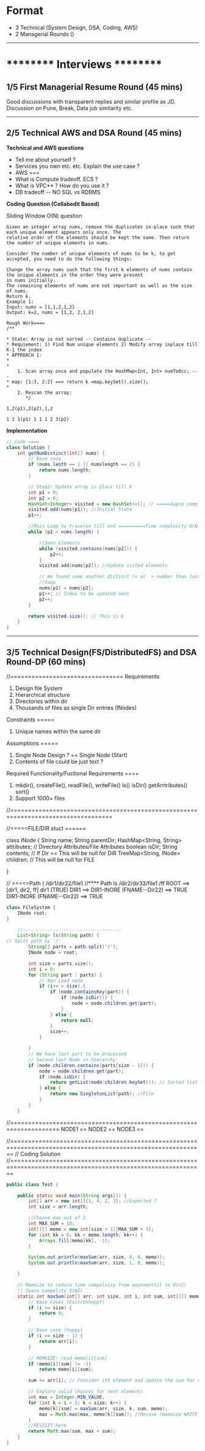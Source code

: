 # Format

- 3 Technical (System Design, DSA, Coding, AWS)
- 2 Managerial Rounds ()

-------------------------------------------------------------------------------------------

# ******** Interviews ********

## 1/5 First Managerial Resume Round (45 mins)

Good discussions with transparent replies and similar profile as JD.
Discussion on Pune, Break, Data job similarity etc.

--------------------------------------------------------------------------------------------

## 2/5 Technical AWS and DSA Round (45 mins)

**Technical and AWS questions**

- Tell me about yourself ?
- Services you own etc. etc. Explain the use case ?
- AWS ===
- What is Compute tradeoff..ECS ?
- What is VPC** ? How do you use it ?
- DB tradeoff -- NO SQL vs RDBMS

**Coding Question (Collabedit Based)**

Sliding Window O(N) question

```
Given an integer array nums, remove the duplicates in-place such that each unique element appears only once. The
relative order of the elements should be kept the same. Then return the number of unique elements in nums.

Consider the number of unique elements of nums to be k, to get accepted, you need to do the following things:

Change the array nums such that the first k elements of nums contain the unique elements in the order they were present
in nums initially.
The remaining elements of nums are not important as well as the size of nums.
Return k.
Example 1:
Input: nums = [1,1,2,1,2]
Output: k=2, nums = [1,2, 2,1,2]
```

```
Rough Work====
/**

* State: Array is not sorted -- Contains duplicate --
* Requiement: 1) Find Num unique elements 2) Modify array inplace till K-1 the index
* APPROACH 1:
*
*
    1. Scan array once and populate the HashMap<Int, Int> numToOcc; ---
* map: [1:3, 2:2] ==> return k =map.keySet().size();
*
    2. Rescan the array:
       */

1,2(p1),2(p2),1,2

1 2 1(p1) 1 1 1 2 3(p2)
```

**Implementation**

```java
// Code ====
class Solution {
    int getNumDistinct(int[] nums) {
        // Base case
        if (nums.lenth == 1 || numslength == 2) {
            return nums.length;
        }

        // Step2: Update array in place till K
        int p1 = 0;
        int p2 = 0;
        HashSet<Integer> visited = new HashSet<>(); // =====Sapce complexity O(K)
        visited.add(nums[p1]); //Initial State
        p1++;

        //Main Loop to traverse till end ==========Time complexity O(N)
        while (p2 < nums.length) {

            //Seen elements 
            while (visited.contains(nums[p2])) {
                p2++;
            }
            visited.add(nums[p2]); //Update isited eleemnts

            // We found some another distinct (< or  > number than last distinct one)
            //Swap
            nums[p1] = nums[p2];
            p1++; // Index to be updated next
            p2++;
        }

        return visited.size(); // This is K
    }
}
```

--------------------------------------------------------------------------------------------------------------

## 3/5 Technical Design(FS/DistributedFS) and DSA Round-DP (60 mins)

//================================ Requirements

1. Design file System
2. Hierarchical structure
3. Directories within dir
4. Thousands of files as single Dir entries (INodes)

Constraints =====

1. Unique names within the same dir

Assumptions =====

1. Single Node Design ? == Single Node (Start)
2. Contents of file could be just text ?

Required Functionality/Fuctional Requirements ====

1. mkdir(), createFile(), readFile(), writeFile() ls() isDir() getArrtributes() sort()
2. Support 1000+ files

//===================================================================================

//=====FILE/DIR stuct ======

class INode {
String name;
String parentDir;
HashMap<String, String> attributes; // Directory Attributes/File Attributes
boolean isDir;
String contents; // If Dir == This will be null for DIR
TreeMap<String, INode> children; // This will be null for FILE

}

// =====Path (
/dir1/dir22/file1 //**** Path ls
/dir2/dir33/file1
/ff
ROOT ==> [dir1, dir2, ff] dir1 (TRUE)
DIR1 ==>
DIR1-INORE (FNAME--Dir22) ==> TRUE
DIR1-INORE (FNAME--Dir22) ==> TRUE

```java
class FileSystem {
    INode root;
}

    //------------------------------------
    List<String> ls(String path) {
// Split path by '/'
        String[] parts = path.split('/');
        INode node = root;

        int size = parts.size();
        int i = 0;
        for (String part : parts) {
            // Non Lead node
            if (i++ < size) {
                if (node.containsKey(part)) {
                    if (node.isDir()) {
                        node = node.children.get(part);
                    }
                } else {
                    return null;
                }
                size++;
            }

        }
        // We have last part to be processed
        // Second last Node in hierarchy
        if (node.children.contains(parts[size - 1])) {
            node = node.children.get(part);
            if (node.isDir) {
                return getList(node.children.keySet()); // Sorted list of all the children 
            } else {
                return new SingletonList(path); //File 
            }
        }
    }
```

//====================================================================
NODE1 ==
NODE2 ==
NODE3 ==

//=============================================================================================================
// Coding Solution
//=============================================================================================================

```java
public class Test {

    public static void main(String args[]) {
        int[] arr = new int[]{1, 4, 2, 3}; //Expected 7
        int size = arr.length;

        //Choose max out of 2
        int MAX_SUM = 10;
        int[][] memo = new int[size + 1][MAX_SUM + 1];
        for (int kk = 0; kk < memo.length; kk++) {
            Arrays.fill(memo[kk], -1);
        }

        System.out.println(maxSum(arr, size, 0, 0, memo));
        System.out.println(maxSum(arr, size, 1, 0, memo));

    }

    // Memoize to reduce time compelxity from exponenstil to O(n2)
    // Space compelity O(N2)
    static int maxSum(int[] arr, int size, int i, int sum, int[][] memo) {
        // Base cases (Exit/UnhappY)
        if (i >= size) {
            return 0;
        }

        // Base case (happy)
        if (i == size - 1) {
            return arr[i];
        }

        // MEMOIZE: read memo[i][sum]
        if (memo[i][sum] != -1)
            return memo[i][sum];

        sum += arr[i]; // Consider ith element and update the sum for current choice/call

        // Explore valid choices for next elements
        int max = Integer.MIN_VALUE;
        for (int k = i + 2; k < size; k++) {
            memo[k][sum] = maxSum(arr, size, k, sum, memo);
            max = Math.max(max, memo[k][sum]); //Recuse (memoize WRITE memo[i][sum])
        }
        //REVISIT here
        return Math.max(sum, max + sum);
    }
}
```
